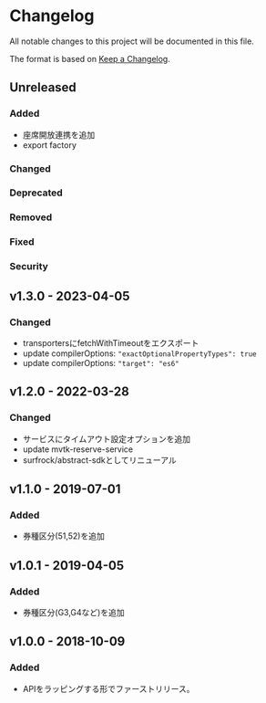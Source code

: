 # Changelog

All notable changes to this project will be documented in this file.

The format is based on [Keep a Changelog](http://keepachangelog.com/).

## Unreleased

### Added

- 座席開放連携を追加
- export factory

### Changed

### Deprecated

### Removed

### Fixed

### Security

## v1.3.0 - 2023-04-05

### Changed

- transportersにfetchWithTimeoutをエクスポート
- update compilerOptions: ```"exactOptionalPropertyTypes": true```
- update compilerOptions: ```"target": "es6"```

## v1.2.0 - 2022-03-28

### Changed

- サービスにタイムアウト設定オプションを追加
- update mvtk-reserve-service
- surfrock/abstract-sdkとしてリニューアル

## v1.1.0 - 2019-07-01

### Added

- 券種区分(51,52)を追加

## v1.0.1 - 2019-04-05

### Added

- 券種区分(G3,G4など)を追加

## v1.0.0 - 2018-10-09

### Added

- APIをラッピングする形でファーストリリース。
